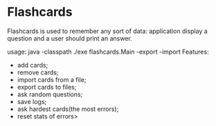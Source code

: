 # Flashcards
Flashcards is used to remember any sort of data: application display a question and a user should print an answer.

usage: java -classpath ./exe flashcards.Main -export <nameOfFileWithCards> -import <nameOfFile>
Features:
 - add cards; 
 - remove cards; 
 - import cards from a file; 
 - export cards to files;
 - ask random questions;
 - save logs; 
 - ask hardest cards(the most errors);
 - reset stats of errors>
